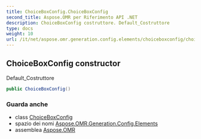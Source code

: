 ```yaml
---
title: ChoiceBoxConfig.ChoiceBoxConfig
second_title: Aspose.OMR per Riferimento API .NET
description: ChoiceBoxConfig costruttore. Default_Costruttore
type: docs
weight: 10
url: /it/net/aspose.omr.generation.config.elements/choiceboxconfig/choiceboxconfig/
---
```

## ChoiceBoxConfig constructor

Default_Costruttore

```csharp
public ChoiceBoxConfig()
```

### Guarda anche

* class [ChoiceBoxConfig](../)
* spazio dei nomi [Aspose.OMR.Generation.Config.Elements](../../choiceboxconfig/)
* assemblea [Aspose.OMR](../../../)


